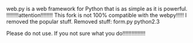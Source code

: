 web.py is a web framework for Python that is as simple as it is powerful.
!!!!!!!!attention!!!!!!!!
This fork is not 100% compatible with the webpy!!!!!
I removed the popular stuff.
Removed stuff:
form.py
python2.3

Please do not use. If you not sure what you do!!!!!!!!!!!!!!!
